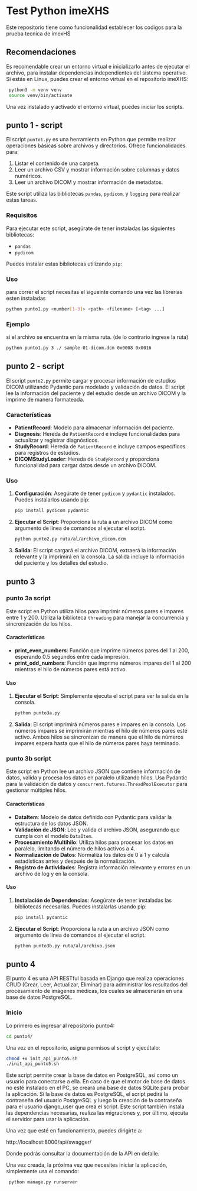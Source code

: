 # Test Python imeXHS

Este repositorio tiene como funcionalidad establecer los codigos para la prueba tecnica de imexHS

## Recomendaciones

Es recomendable crear un entorno virtual e inicializarlo antes de ejecutar el archivo, para instalar dependencias independientes del sistema operativo. Si estás en Linux, puedes crear el entorno virtual en el repositorio imeXHS:

```bash
 python3 -m venv venv
 source venv/bin/activate
```

Una vez instalado y activado el entorno virtual, puedes iniciar los scripts.

## punto 1 - script

El script `punto1.py` es una herramienta en Python que permite realizar operaciones básicas sobre archivos y directorios. Ofrece funcionalidades para:

1. Listar el contenido de una carpeta.
2. Leer un archivo CSV y mostrar información sobre columnas y datos numéricos.
3. Leer un archivo DICOM y mostrar información de metadatos.

Este script utiliza las bibliotecas `pandas`, `pydicom`, y `logging` para realizar estas tareas.

### Requisitos

Para ejecutar este script, asegúrate de tener instaladas las siguientes bibliotecas:

- `pandas`
- `pydicom`

Puedes instalar estas bibliotecas utilizando `pip`:

### Uso

para correr el script necesitas el sigueinte comando una vez las librerias esten instaladas

```sh
python punto1.py <number[1-3]> <path> <filename> [<tag> ...]
```

### Ejemplo

si el archivo se encuentra en la misma ruta. (de lo contrario ingrese la ruta)

```sh
python punto1.py 3 ./ sample-01-dicom.dcm 0x0008 0x0016
```

## punto 2 - script

El script `punto2.py` permite cargar y procesar información de estudios DICOM utilizando Pydantic para modelado y validación de datos. El script lee la información del paciente y del estudio desde un archivo DICOM y la imprime de manera formateada.

### Características

- **PatientRecord**: Modelo para almacenar información del paciente.
- **Diagnosis**: Hereda de `PatientRecord` e incluye funcionalidades para actualizar y registrar diagnósticos.
- **StudyRecord**: Hereda de `PatientRecord` e incluye campos específicos para registros de estudios.
- **DICOMStudyLoader**: Hereda de `StudyRecord` y proporciona funcionalidad para cargar datos desde un archivo DICOM.

### Uso

1. **Configuración**: Asegúrate de tener `pydicom` y `pydantic` instalados. Puedes instalarlos usando pip:

   ```bash
   pip install pydicom pydantic
   ```

2. **Ejecutar el Script**: Proporciona la ruta a un archivo DICOM como argumento de línea de comandos al ejecutar el script.

   ```bash
   python punto2.py ruta/al/archivo_dicom.dcm
   ```

3. **Salida**: El script cargará el archivo DICOM, extraerá la información relevante y la imprimirá en la consola. La salida incluye la información del paciente y los detalles del estudio.

## punto 3

### punto 3a script

Este script en Python utiliza hilos para imprimir números pares e impares entre 1 y 200. Utiliza la biblioteca `threading` para manejar la concurrencia y sincronización de los hilos.

#### Características

- **print_even_numbers**: Función que imprime números pares del 1 al 200, esperando 0.5 segundos entre cada impresión.
- **print_odd_numbers**: Función que imprime números impares del 1 al 200 mientras el hilo de números pares está activo.

#### Uso

1. **Ejecutar el Script**: Simplemente ejecuta el script para ver la salida en la consola.

   ```bash
   python punto3a.py
   ```

2. **Salida**: El script imprimirá números pares e impares en la consola. Los números impares se imprimirán mientras el hilo de números pares esté activo. Ambos hilos se sincronizan de manera que el hilo de números impares espera hasta que el hilo de números pares haya terminado.

### punto 3b script

Este script en Python lee un archivo JSON que contiene información de datos, valida y procesa los datos en paralelo utilizando hilos. Usa Pydantic para la validación de datos y `concurrent.futures.ThreadPoolExecutor` para gestionar múltiples hilos.

#### Características

- **DataItem**: Modelo de datos definido con Pydantic para validar la estructura de los datos JSON.
- **Validación de JSON**: Lee y valida el archivo JSON, asegurando que cumpla con el modelo `DataItem`.
- **Procesamiento Multihilo**: Utiliza hilos para procesar los datos en paralelo, limitando el número de hilos activos a 4.
- **Normalización de Datos**: Normaliza los datos de 0 a 1 y calcula estadísticas antes y después de la normalización.
- **Registro de Actividades**: Registra información relevante y errores en un archivo de log y en la consola.

#### Uso

1. **Instalación de Dependencias**: Asegúrate de tener instaladas las bibliotecas necesarias. Puedes instalarlas usando pip:

   ```bash
   pip install pydantic
   ```

2. **Ejecutar el Script**: Proporciona la ruta a un archivo JSON como argumento de línea de comandos al ejecutar el script.

   ```bash
   python punto3b.py ruta/al/archivo.json
   ```

## punto 4

El punto 4 es una API RESTful basada en Django que realiza operaciones CRUD (Crear, Leer, Actualizar, Eliminar) para administrar los resultados del procesamiento de imágenes médicas, los cuales se almacenarán en una base de datos PostgreSQL.

### Inicio

Lo primero es ingresar al repositorio punto4:

```bash
cd punto4/
```

Una vez en el repositorio, asigna permisos al script y ejecútalo:

```bash
chmod +x init_api_punto5.sh
./init_api_punto5.sh
```

Este script permite crear la base de datos en PostgreSQL, así como un usuario para conectarse a ella. En caso de que el motor de base de datos no esté instalado en el PC, se creará una base de datos SQLite para probar la aplicación. Si la base de datos es PostgreSQL, el script pedirá la contraseña del usuario PostgreSQL y luego la creación de la contraseña para el usuario django_user que crea el script. Este script también instala las dependencias necesarias, realiza las migraciones y, por último, ejecuta el servidor para usar la aplicación.

Una vez que esté en funcionamiento, puedes dirigirte a:

http://localhost:8000/api/swagger/

Donde podrás consultar la documentación de la API en detalle.

Una vez creada, la próxima vez que necesites iniciar la aplicación, simplemente usa el comando:

```bash
 python manage.py runserver
```
